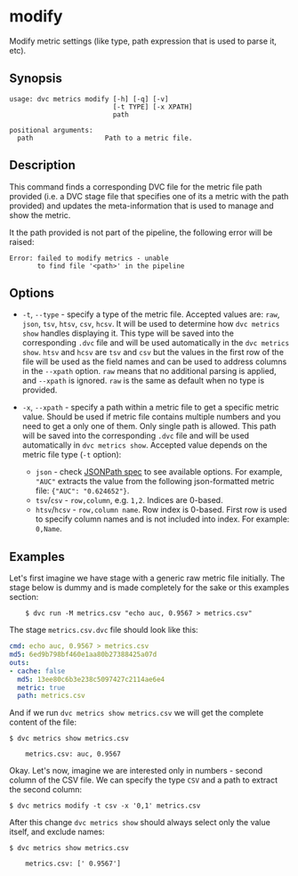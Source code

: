 # modify

Modify metric settings (like type, path expression that is used to parse it,
etc).

## Synopsis

```usage
usage: dvc metrics modify [-h] [-q] [-v]
                          [-t TYPE] [-x XPATH]
                          path

positional arguments:
  path                  Path to a metric file.
```

## Description

This command finds a corresponding DVC file for the metric file path provided
(i.e. a DVC stage file that specifies one of its a metric with the path
provided) and updates the meta-information that is used to manage and show the
metric.

It the path provided is not part of the pipeline, the following error will be
raised:

```text
Error: failed to modify metrics - unable
       to find file '<path>' in the pipeline
```

## Options

- `-t`, `--type` - specify a type of the metric file. Accepted values are:
  `raw`, `json`, `tsv`, `htsv`, `csv`, `hcsv`. It will be used to determine how
  `dvc metrics show` handles displaying it. This type will be saved into the
  corresponding `.dvc` file and will be used automatically in the
  `dvc metrics show`. `htsv` and `hcsv` are `tsv` and `csv` but the values in
  the first row of the file will be used as the field names and can be used to
  address columns in the `--xpath` option. `raw` means that no additional
  parsing is applied, and `--xpath` is ignored. `raw` is the same as default
  when no type is provided.

- `-x`, `--xpath` - specify a path within a metric file to get a specific metric
  value. Should be used if metric file contains multiple numbers and you need to
  get a only one of them. Only single path is allowed. This path will be saved
  into the corresponding `.dvc` file and will be used automatically in
  `dvc metrics show`. Accepted value depends on the metric file type (`-t`
  option):

  - `json` - check [JSONPath spec](https://goessner.net/articles/JsonPath/) to
    see available options. For example, `"AUC"` extracts the value from the
    following json-formatted metric file: `{"AUC": "0.624652"}`.
  - `tsv`/`csv` - `row,column`, e.g. `1,2`. Indices are 0-based.
  - `htsv`/`hcsv` - `row,column name`. Row index is 0-based. First row is used
    to specify column names and is not included into index. For example:
    `0,Name`.

## Examples

Let's first imagine we have stage with a generic raw metric file initially. The
stage below is dummy and is made completely for the sake or this examples
section:

```dvc
    $ dvc run -M metrics.csv "echo auc, 0.9567 > metrics.csv"
```

The stage `metrics.csv.dvc` file should look like this:

```yaml
cmd: echo auc, 0.9567 > metrics.csv
md5: 6ed9b798bf460e1aa80b27388425a07d
outs:
- cache: false
  md5: 13ee80c6b3e238c5097427c2114ae6e4
  metric: true
  path: metrics.csv
```

And if we run `dvc metrics show metrics.csv` we will get the complete content of
the file:

```dvc
$ dvc metrics show metrics.csv

    metrics.csv: auc, 0.9567
```

Okay. Let's now, imagine we are interested only in numbers - second column of
the CSV file. We can specify the type `CSV` and a path to extract the second
column:

```dvc
$ dvc metrics modify -t csv -x '0,1' metrics.csv
```

After this change `dvc metrics show` should always select only the value itself,
and exclude names:

```dvc
$ dvc metrics show metrics.csv

    metrics.csv: [' 0.9567']
```
